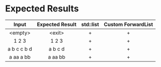 
# Expected Results

|    Input    |     Expected Result   | std::list | Custom ForwardList |
| :---------: | :-------------------: | :--------:|:------------------:|
|  \<empty>   |        \<exit>        |     +     |         +          |
|    1 2 3    |         1 2 3         |     +     |         +          |
| a b c c b d |        a b c d        |     +     |         +          |
|  a aa a bb  |        a aa bb        |     +     |         +          |